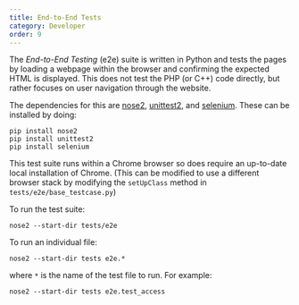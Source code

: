```yaml
---
title: End-to-End Tests
category: Developer
order: 9
---
```


The _End-to-End Testing_ (e2e) suite is written in Python and tests
the pages by loading a webpage within the browser and confirming the
expected HTML is displayed.  This does not test the PHP (or C++) code
directly, but rather focuses on user navigation through the website.

The dependencies for this are
[nose2](https://pypi.python.org/pypi/nose2),
[unittest2](https://pypi.python.org/pypi/unittest2), and
[selenium](https://pypi.python.org/pypi/selenium). These can be
installed by doing:

```
pip install nose2
pip install unittest2
pip install selenium
```

This test suite runs within a Chrome browser so does require an
up-to-date local installation of Chrome.  (This can be modified to use
a different browser stack by modifying the `setUpClass` method in
`tests/e2e/base_testcase.py`)

To run the test suite:

```
nose2 --start-dir tests/e2e
```
  
To run an individual file:

```
nose2 --start-dir tests e2e.*
```

where `*` is the name of the test file to run. For example:

```
nose2 --start-dir tests e2e.test_access
```